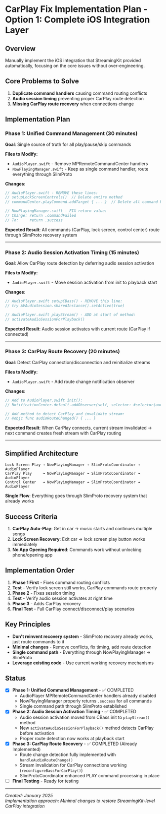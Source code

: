 # CarPlay Fix Implementation Plan - Option 1: Complete iOS Integration Layer

## Overview
Manually implement the iOS integration that StreamingKit provided automatically, focusing on the core issues without over-engineering.

## Core Problems to Solve
1. **Duplicate command handlers** causing command routing conflicts
2. **Audio session timing** preventing proper CarPlay route detection  
3. **Missing CarPlay route recovery** when connections change

## Implementation Plan

### Phase 1: Unified Command Management (30 minutes)
**Goal**: Single source of truth for all play/pause/skip commands

**Files to Modify:**
- `AudioPlayer.swift` - Remove MPRemoteCommandCenter handlers
- `NowPlayingManager.swift` - Keep as single command handler, route everything through SlimProto

**Changes:**
```swift
// AudioPlayer.swift - REMOVE these lines:
// setupLockScreenControls()  // Delete entire method
// commandCenter.playCommand.addTarget { ... }  // Delete all command handlers

// NowPlayingManager.swift - FIX return value:
// Change: return .commandFailed
// To:     return .success
```

**Expected Result**: All commands (CarPlay, lock screen, control center) route through SlimProto recovery system

---

### Phase 2: Audio Session Activation Timing (15 minutes)  
**Goal**: Allow CarPlay route detection by deferring audio session activation

**Files to Modify:**
- `AudioPlayer.swift` - Move session activation from init to playback start

**Changes:**
```swift
// AudioPlayer.swift setupCBass() - REMOVE this line:
// try AVAudioSession.sharedInstance().setActive(true)

// AudioPlayer.swift playStream() - ADD at start of method:
// activateAudioSessionForPlayback()
```

**Expected Result**: Audio session activates with current route (CarPlay if connected)

---

### Phase 3: CarPlay Route Recovery (20 minutes)
**Goal**: Detect CarPlay connection/disconnection and reinitialize streams

**Files to Modify:**
- `AudioPlayer.swift` - Add route change notification observer  

**Changes:**
```swift
// Add to AudioPlayer.swift init():
// NotificationCenter.default.addObserver(self, selector: #selector(audioRouteChanged), ...)

// Add method to detect CarPlay and invalidate stream:
// @objc func audioRouteChanged() { ... }
```

**Expected Result**: When CarPlay connects, current stream invalidated → next command creates fresh stream with CarPlay routing

---

## Simplified Architecture

```
Lock Screen Play → NowPlayingManager → SlimProtoCoordinator → AudioPlayer
CarPlay Play     → NowPlayingManager → SlimProtoCoordinator → AudioPlayer  
Control Center   → NowPlayingManager → SlimProtoCoordinator → AudioPlayer
```

**Single Flow**: Everything goes through SlimProto recovery system that already works

## Success Criteria

1. **CarPlay Auto-Play**: Get in car → music starts and continues multiple songs
2. **Lock Screen Recovery**: Exit car → lock screen play button works immediately  
3. **No App Opening Required**: Commands work without unlocking phone/opening app

## Implementation Order

1. **Phase 1 First** - Fixes command routing conflicts
2. **Test** - Verify lock screen still works, CarPlay commands route properly  
3. **Phase 2** - Fixes session timing
4. **Test** - Verify audio session activates at right time
5. **Phase 3** - Adds CarPlay recovery  
6. **Final Test** - Full CarPlay connect/disconnect/play scenarios

## Key Principles

- **Don't reinvent recovery system** - SlimProto recovery already works, just route commands to it
- **Minimal changes** - Remove conflicts, fix timing, add route detection
- **Single command path** - Everything through NowPlayingManager → SlimProto
- **Leverage existing code** - Use current working recovery mechanisms

## Status
- [x] **Phase 1: Unified Command Management** - ✅ COMPLETED
  - AudioPlayer MPRemoteCommandCenter handlers already disabled
  - NowPlayingManager properly returns `.success` for all commands
  - Single command path through SlimProto established
- [x] **Phase 2: Audio Session Activation Timing** - ✅ COMPLETED  
  - Audio session activation moved from CBass init to `playStream()` method
  - New `activateAudioSessionForPlayback()` method detects CarPlay before activation
  - Proper route detection now works at playback start
- [x] **Phase 3: CarPlay Route Recovery** - ✅ COMPLETED (Already Implemented)
  - Route change detection fully implemented with `handleAudioRouteChange()`
  - Stream invalidation for CarPlay connections working (`reconfigureBassForCarPlay()`)
  - SlimProtoCoordinator enhanced PLAY command processing in place
- [ ] **Final Testing** - Ready for testing

---

*Created: January 2025*  
*Implementation approach: Minimal changes to restore StreamingKit-level CarPlay integration*
